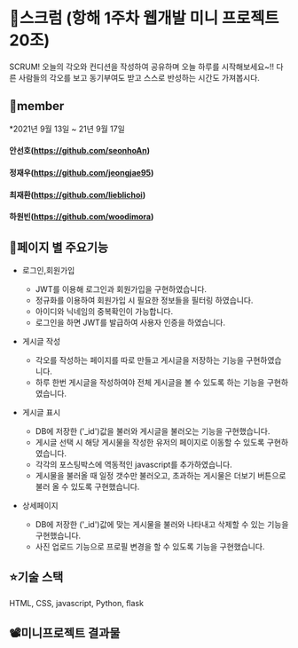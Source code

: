 # 🎯스크럼 (항해 1주차 웹개발 미니 프로젝트 20조)
SCRUM! 오늘의 각오와 컨디션을 작성하여 공유하며 오늘 하루를 시작해보세요~!!
다른 사람들의 각오를 보고 동기부여도 받고 스스로 반성하는 시간도 가져봅시다.

## 👥member
*2021년 9월 13일 ~ 21년 9월 17일
#### 안선호(https://github.com/seonhoAn)
#### 정재우(https://github.com/jeongjae95)
#### 최재환(https://github.com/lieblichoi)
#### 하원빈(https://github.com/woodimora)

## 🌊페이지 별 주요기능
- 로그인,회원가입 
  - JWT를 이용해 로그인과 회원가입을 구현하였습니다.
  - 정규화를 이용하여 회원가입 시 필요한 정보들을 필터링 하였습니다.
  - 아이디와 닉네임의 중복확인이 가능합니다.
  - 로그인을 하면 JWT를 발급하여 사용자 인증을 하였습니다.
 
- 게시글 작성
  - 각오를 작성하는 페이지를 따로 만들고 게시글을 저장하는 기능을 구현하였습니다.
  - 하루 한번 게시글을 작성하여야 전체 게시글을 볼 수 있도록 하는 기능을 구현하였습니다.

- 게시글 표시
  - DB에 저장한 ('_id')값을 불러와 게시글을 불러오는 기능을 구현했습니다.
  - 게시글 선택 시 해당 게시물을 작성한 유저의 페이지로 이동할 수 있도록 구현하였습니다.
  - 각각의 포스팅박스에 역동적인 javascript를 추가하였습니다.
  - 게시물을 불러올 때 일정 갯수만 불러오고, 초과하는 게시물은 더보기 버튼으로 불러 올 수 있도록 구현했습니다.
 
- 상세페이지
  - DB에 저장한 ('_id')값에 맞는 게시물을 불러와 나타내고 삭제할 수 있는 기능을 구현했습니다.
  - 사진 업로드 기능으로 프로필 변경을 할 수 있도록 기능을 구현했습니다.

## ⭐️기술 스택
HTML, CSS, javascript, Python, flask

## 📽미니프로젝트 결과물


